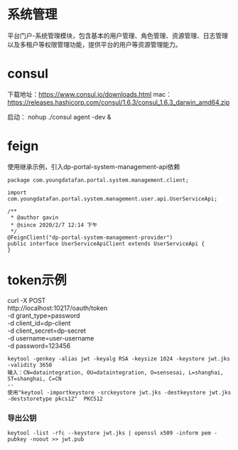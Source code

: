 # 系统管理
平台门户-系统管理模块，包含基本的用户管理、角色管理、资源管理、日志管理以及多租户等权限管理功能，提供平台的用户等资源管理能力。

# consul

下载地址：https://www.consul.io/downloads.html
mac：https://releases.hashicorp.com/consul/1.6.3/consul_1.6.3_darwin_amd64.zip

启动：
nohup ./consul agent -dev &


# feign

使用继承示例，引入dp-portal-system-management-api依赖
```
package com.youngdatafan.portal.system.management.client;

import com.youngdatafan.portal.system.management.user.api.UserServiceApi;

/**
 * @author gavin
 * @since 2020/2/7 12:14 下午
 */
@FeignClient("dp-portal-system-management-provider")
public interface UserServiceApiClient extends UserServiceApi {
}
```

# token示例

curl -X POST \
  http://localhost:10217/oauth/token \
  -d grant_type=password \
  -d client_id=dp-client \
  -d client_secret=dp-secret \
  -d username=user-username \
  -d password=123456
  

```shell
keytool -genkey -alias jwt -keyalg RSA -keysize 1024 -keystore jwt.jks -validity 3650 
输入：CN=dataintegration, OU=dataintegration, O=sensesai, L=shanghai, ST=shanghai, C=CN
--
使用"keytool -importkeystore -srckeystore jwt.jks -destkeystore jwt.jks -deststoretype pkcs12"  PKCS12
```
### 导出公钥 

```shell
keytool -list -rfc --keystore jwt.jks | openssl x509 -inform pem -pubkey -noout >> jwt.pub

```





